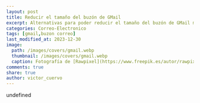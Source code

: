 ```yaml
---
layout: post
title: Reducir el tamaño del buzón de GMail
excerpt: Alternativas para poder reducir el tamaño del buzón de GMail mediante eliminación de correos antiguos o con adjuntos de gran tamaño.
categories: Correo-Electronico
tags: [gmail,buzon correo]
last_modified_at: 2023-12-30
image:
  path: /images/covers/gmail.webp
  thumbnail: /images/covers/gmail.webp
  caption: Fotografía de [Rawpixel](https://www.freepik.es/autor/rawpixel-com)
comments: true
share: true
author: victor_cuervo
---
```

undefined